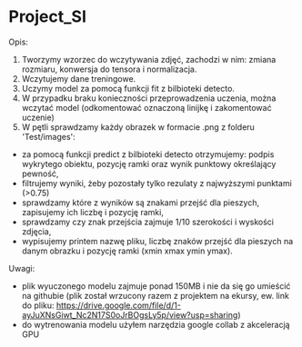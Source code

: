# Project_SI
Opis:
1. Tworzymy wzorzec do wczytywania zdjęć, zachodzi w nim: zmiana rozmiaru, konwersja do tensora i normalizacja.
2. Wczytujemy dane treningowe.
3. Uczymy model za pomocą funkcji fit z bilbioteki detecto.
4. W przypadku braku konieczności przeprowadzenia uczenia, można wczytać model (odkomentować oznaczoną linijkę i zakomentować uczenie)
5. W pętli sprawdzamy każdy obrazek w formacie .png z folderu 'Test/images':
 - za pomocą funkcji predict z bilbioteki detecto otrzymujemy: podpis wykrytego obiektu, pozycję ramki oraz wynik punktowy określający pewność,
 - filtrujemy wyniki, żeby pozostały tylko rezulaty z najwyższymi punktami (>0.75)
 - sprawdzamy które z wyników są znakami przejść dla pieszych, zapisujemy ich liczbę i pozycję ramki,
 - sprawdzamy czy znak przejścia zajmuje 1/10 szerokości i wyskości zdjęcia,
 - wypisujemy printem nazwę pliku, liczbę znaków przejść dla pieszych na danym obrazku i pozycję ramki (xmin xmax ymin ymax).

Uwagi:
 - plik wyuczonego modelu zajmuje ponad 150MB i nie da się go umieścić na githubie (plik został wrzucony razem z projektem na ekursy, ew. link do pliku: https://drive.google.com/file/d/1-ayJuXNsGiwt_Nc2N17S0oJrBOgsLy5p/view?usp=sharing)
 - do wytrenowania modelu użyłem narzędzia google collab z akceleracją GPU
